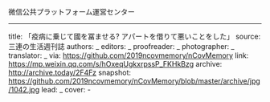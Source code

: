 微信公共プラットフォーム運営センター


-------------
title: 「疫病に乗じて國を冨ませる? アパートを借りて悪いことをした」
source: 三連の生活週刊誌
authors: _
editors: _
proofreader: _
photographer: _
translator: _
via: https://github.com/2019ncovmemory/nCovMemory
link: https://mp.weixin.qq.com/s/hOxeqUgkxrpssP_FKHkBzg
archive: http://archive.today/2F4Fz
snapshot: https://github.com/2019ncovmemory/nCovMemory/blob/master/archive/jpg/1042.jpg
lead: _
cover: -
